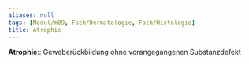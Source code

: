 ```yaml
---
aliases: null
tags: [Modul/m09, Fach/Dermatologie, Fach/Histologie]
title: Atrophie
---
```

**Atrophie**:: Geweberückbildung ohne vorangegangenen Substanzdefekt